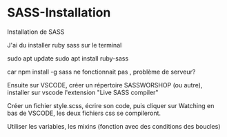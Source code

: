 # SASS-Installation
Installation de SASS

J'ai du installer ruby sass sur le terminal 

sudo apt update
sudo apt install ruby-sass

car npm install -g sass ne fonctionnait pas , problème de serveur?

Ensuite sur VSCODE, créer un répertoire SASSWORSHOP (ou autre),
installer sur vscode l'extension "Live SASS compiler"

Créer un fichier style.scss, écrire son code, puis cliquer sur Watching en bas de VSCODE, les deux fichiers css se compileront.

Utiliser les variables, les mixins (fonction avec des conditions des boucles)

